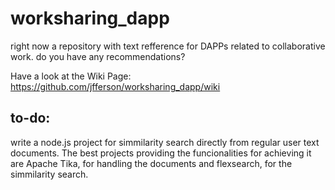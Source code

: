 # worksharing_dapp
right now a repository with text refference for DAPPs related to collaborative work. do you have any recommendations?

Have a look at the Wiki Page: https://github.com/jfferson/worksharing_dapp/wiki

## to-do:

write a node.js project for simmilarity search directly from regular user text documents.
The best projects providing the funcionalities for achieving it are Apache Tika, for handling the documents and flexsearch, for the simmilarity search.
